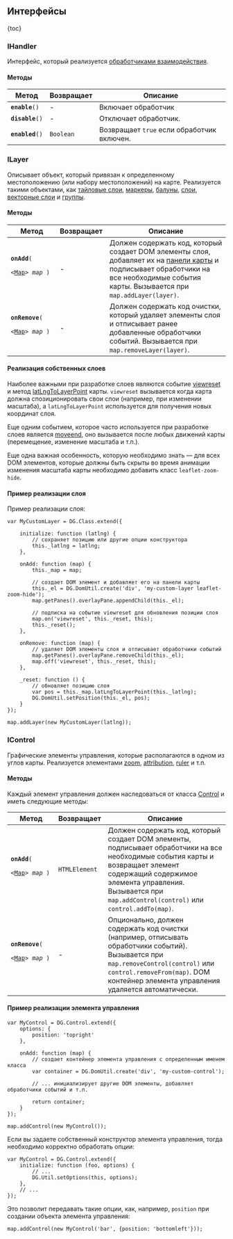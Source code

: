 ## Интерфейсы

{toc}

### IHandler

Интерфейс, который реализуется [обработчиками взаимодействия](/doc/maps/2.0/manual/map#свойства).

#### Методы

<table>
    <thead>
        <tr>
            <th>Метод</th>
            <th>Возвращает</th>
            <th>Описание</th>
        </tr>
    </thead>
    <tbody>
        <tr>
            <td><code><b>enable</b>()</code></td>
            <td>-</td>
            <td>Включает обработчик</td>
        </tr>
        <tr>
            <td><code><b>disable</b>()</code></td>
            <td>-</td>
            <td>Отключает обработчик.</td>
        </tr>
        <tr>
            <td><code><b>enabled</b>()</code></td>
            <td><code>Boolean</code></td>
            <td>Возвращает <code>true</code> если обработчик включен.</td>
        </tr>
    </tbody>
</table>

### ILayer

Описывает объект, который привязан к определенному местоположению (или набору местоположений) на карте. Реализуется такими объектами, как [тайловые слои](/doc/maps/2.0/manual/layers#класс-dgtilelayer), [маркеры](/doc/maps/2.0/manual/markers#класс-dgmarker), [балуны](/doc/maps/2.0/manual/popups#описание), [слои](/doc/maps/2.0/manual/layers#описание), [векторные слои](/doc/maps/2.0/manual/geometries) и [группы](/doc/maps/2.0/manual/groups#класс-dglayergroup).

#### Методы

<table>
    <thead>
        <tr>
            <th>Метод</th>
            <th>Возвращает</th>
            <th>Описание</th>
        </tr>
    </thead>
    <tbody>
        <tr>
            <td><code><b>onAdd</b>(
                <nobr>&lt;<a href="/doc/maps/2.0/manual/map#описание">Map</a>&gt; <i>map</i> )</nobr>
            </code></td>
            <td>-</td>
            <td>Должен содержать код, который создает DOM элементы слоя, добавляет их на <a href="/doc/maps/2.0/manual/map#панели-карты">панели карты</a> и подписывает обработчики на все необходимые события карты. Вызывается при <code>map.addLayer(layer)</code>.</td>
        </tr>
        <tr>
            <td><code><b>onRemove</b>(
                <nobr>&lt;<a href="/doc/maps/2.0/manual/map#описание">Map</a>&gt; <i>map</i> )</nobr>
            </code></td>
            <td>-</td>
            <td>Должен содержать код очистки, который удаляет элементы слоя и отписывает ранее добавленные обработчики событий. Вызывается при <code>map.removeLayer(layer)</code>.</td>
        </tr>
    </tbody>
</table>

#### Реализация собственных слоев

Наиболее важными при разработке слоев являются событие [viewreset](/doc/maps/2.0/manual/map#map-viewreset) и метод [latLngToLayerPoint](/doc/maps/2.0/manual/map#map-latlngtolayerpoint) карты. `viewreset` вызывается когда карта должна спозиционировать свои слои (например, при изменении масштаба), а `latLngToLayerPoint` используется для получения новых координат слоя.

Еще одним событием, которое часто используется при разработке слоев является [moveend](/doc/maps/2.0/manual/map#map-moveend), оно вызывается после любых движений карты (перемещение, изменение масштаба и т.п.).

Еще одна важная особенность, которую необходимо знать &mdash; для всех DOM элементов, которые должны быть скрыты во время анимации изменения масштаба карты необходимо добавить класс `leaflet-zoom-hide`.

#### Пример реализации слоя

Пример реализации слоя:

    var MyCustomLayer = DG.Class.extend({

        initialize: function (latlng) {
            // сохраняет позицию или другие опции конструктора
            this._latlng = latlng;
        },

        onAdd: function (map) {
            this._map = map;

            // создает DOM элемент и добавляет его на панели карты
            this._el = DG.DomUtil.create('div', 'my-custom-layer leaflet-zoom-hide');
            map.getPanes().overlayPane.appendChild(this._el);

            // подписка на событие viewreset для обновления позиции слоя
            map.on('viewreset', this._reset, this);
            this._reset();
        },

        onRemove: function (map) {
            // удаляет DOM элементы слоя и отписывает обработчики событий
            map.getPanes().overlayPane.removeChild(this._el);
            map.off('viewreset', this._reset, this);
        },

        _reset: function () {
            // обновляет позицию слоя
            var pos = this._map.latLngToLayerPoint(this._latlng);
            DG.DomUtil.setPosition(this._el, pos);
        }
    });

    map.addLayer(new MyCustomLayer(latlng));

### IControl

Графические элементы управления, которые располагаются в одном из углов карты. Реализуется элементами [zoom](/doc/maps/2.0/manual/controls#класс-dgcontrolzoom), [attribution](/doc/maps/2.0/manual/controls#класс-dgcontrolattribution), [ruler](/doc/maps/2.0/manual/controls#класс-dgcontrolruler) и т.п.

#### Методы

Каждый элемент управления должен наследоваться от класса [Control](/doc/maps/2.0/manual/controls#класс-dgcontrol) и иметь следующие методы:

<table>
    <thead>
        <tr>
            <th>Метод</th>
            <th>Возвращает</th>
            <th>Описание</th>
        </tr>
    </thead>
    <tbody>
        <tr>
            <td><code><b>onAdd</b>(
                <nobr>&lt;<a href="/doc/maps/2.0/manual/map#описание">Map</a>&gt; <i>map</i> )</nobr>
            </code></td>
            <td><code>HTMLElement</code></td>
            <td>Должен содержать код, который создает DOM элементы, подписывает обработчики на все необходимые события карты и возвращает элемент содержащий содержимое элемента управления. Вызывается при <code>map.addControl(control)</code> или <code>control.addTo(map)</code>.</td>
        </tr>
        <tr>
            <td><code><b>onRemove</b>(
                <nobr>&lt;<a href="/doc/maps/2.0/manual/map#описание">Map</a>&gt; <i>map</i> )</nobr>
            </code></td>
            <td>-</td>
            <td>Опционально, должен содержать код очистки (например, отписывать обработчики событий). Вызывается при <code>map.removeControl(control)</code> или <code>control.removeFrom(map)</code>. DOM контейнер элемента управления удаляется автоматически.</td>
        </tr>
    </tbody>
</table>

#### Пример реализации элемента управления

    var MyControl = DG.Control.extend({
        options: {
            position: 'topright'
        },

        onAdd: function (map) {
            // создает контейнер элемента управления с определенным именем класса
            var container = DG.DomUtil.create('div', 'my-custom-control');

            // ... инициализирует другие DOM элементы, добавляет обработчики событий и т.п.

            return container;
        }
    });

    map.addControl(new MyControl());

Если вы задаете собственный конструктор элемента управления, тогда необходимо корректно обработать опции:

    var MyControl = DG.Control.extend({
        initialize: function (foo, options) {
            // ...
            DG.Util.setOptions(this, options);
        },
        // ...
    });

Это позволит передавать такие опции, как, например, `position` при создании объекта элемента управления:

    map.addControl(new MyControl('bar', {position: 'bottomleft'}));